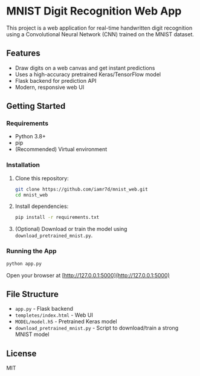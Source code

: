 # MNIST Digit Recognition Web App

This project is a web application for real-time handwritten digit recognition using a Convolutional Neural Network (CNN) trained on the MNIST dataset.

## Features
- Draw digits on a web canvas and get instant predictions
- Uses a high-accuracy pretrained Keras/TensorFlow model
- Flask backend for prediction API
- Modern, responsive web UI

## Getting Started

### Requirements
- Python 3.8+
- pip
- (Recommended) Virtual environment

### Installation
1. Clone this repository:
   ```bash
   git clone https://github.com/iamr7d/mnist_web.git
   cd mnist_web
   ```
2. Install dependencies:
   ```bash
   pip install -r requirements.txt
   ```
3. (Optional) Download or train the model using `download_pretrained_mnist.py`.

### Running the App
```bash
python app.py
```
Open your browser at [http://127.0.0.1:5000](http://127.0.0.1:5000)

## File Structure
- `app.py` - Flask backend
- `templetes/index.html` - Web UI
- `MODEL/model.h5` - Pretrained Keras model
- `download_pretrained_mnist.py` - Script to download/train a strong MNIST model

## License
MIT
